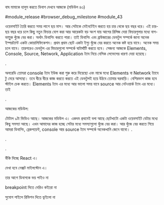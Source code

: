 বাঘ মামাকে হালুম করতে ডিবাগ দেখবে আজকে (মডিউল ৪৩)

#module_release #browser_debug_milestone #module_43

ওয়েবসাইট তৈরি করতে সময় লাগে ছয় মাস। আর সেটাকে মেইনটেইন করতে হয় চার থেকে ছয় বছর ধরে। এই চার-ছয় বছর ধরে চলে কিছু নতুন ফিচার যোগ করা আর আরেকটা বড় অংশ যায় আগের রিলিজ দেয়া ফিচারগুলার মধ্যে বাগ-ভাল্লুক খুঁজে বের করা। অর্থাৎ ডিবাগিং করতে পারা। তাই ডিবাগিং এবং ব্রাউজারের ডেভটুল সম্পর্কে জানা অনেক ইম্পরট্যান্ট একটা কোয়ালিফিকেশন। প্রথম প্রথম ছোট একটা ইস্যু খুঁজে বের করতে অনেক কষ্ট হয়ে যাবে। অনেক সময় চলে যাবে। তারপরেও ডেভটুল এর ফিচারগুলো সম্পর্কে ঘাটাঘাঁটি করতে হবে। সেজন্য আজকে Elements, Console, Source, Network, Application ট্যাব নিয়ে বেসিক লেভেলের ধারণা দেয়া হয়েছে। 



.



অলরেডি তোমরা console ট্যাব ইউজ করা শুরু করে দিয়েছো এবং মাঝে মধ্যে Elements বা Network ট্যাবে টু মেরে আসছো। তবে ধীরে ধীরে কাজ করতে করতে এই ডেভটুলই হয়ে উঠবে তোমার ঘরবাড়ি। বেশিরভাগ কাজ হবে স্টাইল চেক করতে। Elements ট্যাব এর মধ্যে আর ভালো সময় যাবে source আর নেটওয়ার্ক ট্যাব এর মধ্যে। তাই 

.

আজকের মডিউল: 

টোটাল ৯টা ভিডিও আছে। আজকের মডিউল এ। একদম প্রথমেই বলা আছে ছোটখাটো একটা ওয়েবসাইট যেটার মধ্যে কিছু সমস্যা আছে। এখন আমাদের কাজ হচ্ছে সেটার মধ্যে সমস্যাগুলো খুঁজে বের করা। আর খুঁজে বের করতে গিয়ে আমরা ডিবাগিং, ব্রেকপয়েন্ট, console আর source ট্যাব সম্পর্কে অনেকখানি জেনে যাবো। .

 

.





.



উঁকি দিচ্ছে React এ। 

দেখা হবে নেক্সট মাইলস্টোন এ।

তার আগে ডিবাগকে ভয় পাইও না 

breakpoint দিতে দেরিও কইরো না 

সুযোগ পাইলে রিভিশন দিতে ভুইলো না





